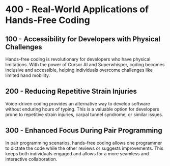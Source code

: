 # 400 - Real-World Applications of Hands-Free Coding

## 100 - Accessibility for Developers with Physical Challenges

Hands-free coding is revolutionary for developers who have physical limitations. With the power of Cursor AI and Superwhisper, coding becomes inclusive and accessible, helping individuals overcome challenges like limited hand mobility.

## 200 - Reducing Repetitive Strain Injuries

Voice-driven coding provides an alternative way to develop software without enduring hours of typing. This is a valuable option for developers prone to repetitive strain injuries, carpal tunnel syndrome, or similar issues.

## 300 - Enhanced Focus During Pair Programming

In pair programming scenarios, hands-free coding allows one programmer to dictate the code while the other reviews or suggests improvements. This keeps both individuals engaged and allows for a more seamless and interactive collaboration.

